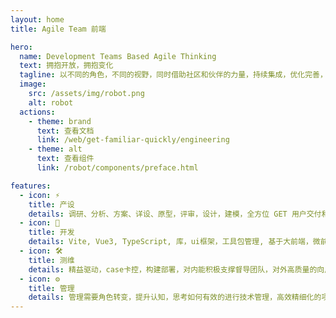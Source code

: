 ```yaml
---
layout: home
title: Agile Team 前端

hero:
  name: Development Teams Based Agile Thinking
  text: 拥抱开放，拥抱变化
  tagline: 以不同的角色，不同的视野，同时借助社区和伙伴的力量，持续集成，优化完善，也基于项目实践，沉淀技术栈，管理思想，同步拓展 π 型的综合能力。
  image:
    src: /assets/img/robot.png
    alt: robot
  actions:
    - theme: brand
      text: 查看文档
      link: /web/get-familiar-quickly/engineering
    - theme: alt
      text: 查看组件
      link: /robot/components/preface.html

features:
  - icon: ⚡️
    title: 产设
    details: 调研、分析、方案、详设、原型，评审，设计，建模，全方位 GET 用户交付和 SET 研发的生命周期
  - icon: 🖖
    title: 开发
    details: Vite, Vue3, TypeScript, 库，ui框架，工具包管理, 基于大前端，微前端，拓展更多的可能，服务前端
  - icon: 🛠️
    title: 测维
    details: 精益驱动，case卡控，构建部署，对内能积极支撑督导团队，对外高质量的向用户保障负责
  - icon: ⚙️
    title: 管理
    details: 管理需要角色转变，提升认知，思考如何有效的进行技术管理，高效精细化的项目管理
---
```


<!-- <VPTeamMembers size="small" :members="members" /> -->

<script setup>

</script>


<style>

:root {
  --vp-home-hero-name-color: transparent;
  --vp-home-hero-name-background: -webkit-linear-gradient(120deg, #bd34fe, #409eff);
}

</style>
